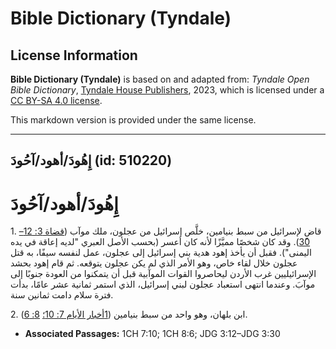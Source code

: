 # Bible Dictionary (Tyndale)

## License Information

**Bible Dictionary (Tyndale)** is based on and adapted from: _Tyndale Open Bible Dictionary_, [Tyndale House Publishers](https://tyndaleopenresources.com/), 2023, which is licensed under a [CC BY-SA 4.0 license](https://creativecommons.org/licenses/by-sa/4.0/legalcode.en).

This markdown version is provided under the same license.



--------------------------------

## إِهُودَ/أهود/آحُودَ (id: 510220)

إِهُودَ/أهود/آحُودَ
===================

1\. قاضٍ لإسرائيل من سبط بنيامين، خلَّص إسرائيل من عجلون، ملك موآب ([قضاة 3: 12–30](https://ref.ly/Judg3:12-Judg3:30)). وقد كان شخصًا مميَّزًا لأنه كان أعسر (بحسب الأصل العبري "لديه إعاقة في يده اليمنى"). فقبل أن يأخذ إهود هدية بني إسرائيل إلى عجلون، عمل لنفسه سيفًا، به قتل عجلون خلال لقاء خاص، وهو الأمر الذي لم يكن عجلون يتوقعه. ثم قام إهود بحشد الإسرائيليين غرب الأردن ليحاصروا القوات الموآبية قبل أن يتمكنوا من العودة جنوبًا إلى موآبَ. وعندما انتهى استعباد عجلون لبني إسرائيل، الذي استمر ثمانية عشر عامًا، بدأت فترة سلام دامت ثمانين سنة.

2\. ابن بلهان، وهو واحد من سبط بنيامين ([1أخبار الأيام 7: 10؛](https://ref.ly/1Chr7:10) [8: 6](https://ref.ly/1Chr8:6)).

* **Associated Passages:** 1CH 7:10; 1CH 8:6; JDG 3:12–JDG 3:30

